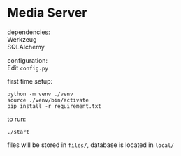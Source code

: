# Media Server

dependencies:  
Werkzeug  
SQLAlchemy

configuration:  
Edit `config.py`

first time setup:

```
python -m venv ./venv
source ./venv/bin/activate
pip install -r requirement.txt
```

to run:

```
./start
```

files will be stored in `files/`, database is located in `local/`
